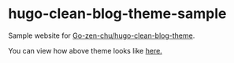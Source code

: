 # hugo-clean-blog-theme-sample

Sample website for [Go-zen-chu/hugo-clean-blog-theme](https://github.com/Go-zen-chu/hugo-clean-blog-theme).

You can view how above theme looks like [here.](https://dreamy-hoover-3f3499.netlify.app/)
